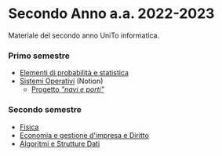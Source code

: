 # Secondo Anno a.a. 2022-2023
Materiale del secondo anno UniTo informatica.

### Primo semestre
- [Elementi di probabilità e statistica](https://github.com/Ela17/Secondo_Anno/tree/main/EPS)
- [Sistemi Operativi](https://noiseless-fang-540.notion.site/Sistemi-Operativi-902eb68e1f6b409091466950b0941c41?pvs=25) (Notion)
  - [Progetto *"navi e porti"*](https://github.com/Ela17/SO-progetto)

### Secondo semestre
- [Fisica](https://github.com/Ela17/Secondo_Anno/tree/main/Fisica)
- [Economia e gestione d'impresa e Diritto](https://github.com/Ela17/Secondo_Anno/tree/main/EGID)
- [Algoritmi e Strutture Dati](https://github.com/Ela17/Secondo_Anno/tree/main/ASD)
